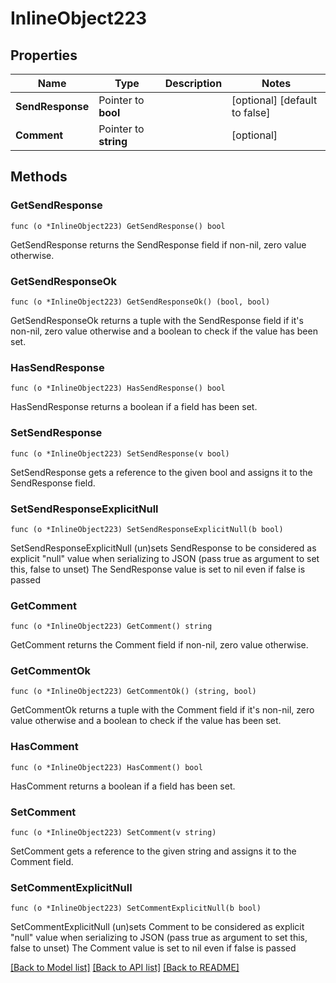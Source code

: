 # InlineObject223

## Properties

Name | Type | Description | Notes
------------ | ------------- | ------------- | -------------
**SendResponse** | Pointer to **bool** |  | [optional] [default to false]
**Comment** | Pointer to **string** |  | [optional] 

## Methods

### GetSendResponse

`func (o *InlineObject223) GetSendResponse() bool`

GetSendResponse returns the SendResponse field if non-nil, zero value otherwise.

### GetSendResponseOk

`func (o *InlineObject223) GetSendResponseOk() (bool, bool)`

GetSendResponseOk returns a tuple with the SendResponse field if it's non-nil, zero value otherwise
and a boolean to check if the value has been set.

### HasSendResponse

`func (o *InlineObject223) HasSendResponse() bool`

HasSendResponse returns a boolean if a field has been set.

### SetSendResponse

`func (o *InlineObject223) SetSendResponse(v bool)`

SetSendResponse gets a reference to the given bool and assigns it to the SendResponse field.

### SetSendResponseExplicitNull

`func (o *InlineObject223) SetSendResponseExplicitNull(b bool)`

SetSendResponseExplicitNull (un)sets SendResponse to be considered as explicit "null" value
when serializing to JSON (pass true as argument to set this, false to unset)
The SendResponse value is set to nil even if false is passed
### GetComment

`func (o *InlineObject223) GetComment() string`

GetComment returns the Comment field if non-nil, zero value otherwise.

### GetCommentOk

`func (o *InlineObject223) GetCommentOk() (string, bool)`

GetCommentOk returns a tuple with the Comment field if it's non-nil, zero value otherwise
and a boolean to check if the value has been set.

### HasComment

`func (o *InlineObject223) HasComment() bool`

HasComment returns a boolean if a field has been set.

### SetComment

`func (o *InlineObject223) SetComment(v string)`

SetComment gets a reference to the given string and assigns it to the Comment field.

### SetCommentExplicitNull

`func (o *InlineObject223) SetCommentExplicitNull(b bool)`

SetCommentExplicitNull (un)sets Comment to be considered as explicit "null" value
when serializing to JSON (pass true as argument to set this, false to unset)
The Comment value is set to nil even if false is passed

[[Back to Model list]](../README.md#documentation-for-models) [[Back to API list]](../README.md#documentation-for-api-endpoints) [[Back to README]](../README.md)


